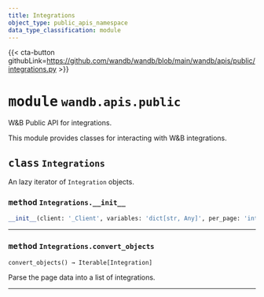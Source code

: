 ```yaml
---
title: Integrations
object_type: public_apis_namespace
data_type_classification: module
---
```


{{< cta-button githubLink=https://github.com/wandb/wandb/blob/main/wandb/apis/public/integrations.py >}}




# <kbd>module</kbd> `wandb.apis.public`
W&B Public API for integrations. 

This module provides classes for interacting with W&B integrations. 

## <kbd>class</kbd> `Integrations`
An lazy iterator of `Integration` objects. 

### <kbd>method</kbd> `Integrations.__init__`

```python
__init__(client: '_Client', variables: 'dict[str, Any]', per_page: 'int' = 50)
```






---



### <kbd>method</kbd> `Integrations.convert_objects`

```python
convert_objects() → Iterable[Integration]
```

Parse the page data into a list of integrations. 


---



